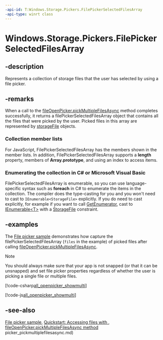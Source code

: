 ```yaml
---
-api-id: T:Windows.Storage.Pickers.FilePickerSelectedFilesArray
-api-type: winrt class
---
```


<!-- Class syntax.
public class FilePickerSelectedFilesArray : Windows.Foundation.Collections.IIterable<Windows.Storage.StorageFile>, Windows.Foundation.Collections.IVectorView<Windows.Storage.StorageFile>
-->

# Windows.Storage.Pickers.FilePickerSelectedFilesArray

## -description
Represents a collection of storage files that the user has selected by using a file picker.

## -remarks
When a call to the [fileOpenPicker.pickMultipleFilesAsync](fileopenpicker_pickmultiplefilesasync_1324933367.md) method completes successfully, it returns a filePickerSelectedFilesArray object that contains all the files that were picked by the user. Picked files in this array are represented by [storageFile](../windows.storage/storagefile.md) objects.

### Collection member lists

For JavaScript, FilePickerSelectedFilesArray has the members shown in the member lists. In addition, FilePickerSelectedFilesArray supports a **length** property, members of **Array.prototype**, and using an index to access items.


<!--Begin NET note for IEnumerable support-->
### Enumerating the collection in C# or Microsoft Visual Basic

FilePickerSelectedFilesArray is enumerable, so you can use language-specific syntax such as **foreach** in C# to enumerate the items in the collection. The compiler does the type-casting for you and you won't need to cast to `IEnumerable<StorageFile>` explicitly. If you do need to cast explicitly, for example if you want to call [GetEnumerator](https://msdn.microsoft.com/library/system.collections.ienumerable.getenumerator.aspx), cast to [IEnumerable&lt;T&gt;](https://msdn.microsoft.com/library/system.collections.ienumerable.aspx) with a [StorageFile](../windows.storage/storagefile.md) constraint.


<!--End NET note for IEnumerable support-->

## -examples
The [File picker sample](https://go.microsoft.com/fwlink/p/?linkid=234890) demonstrates how capture the filePickerSelectedFilesArray (`files` in the example) of picked files after calling [fileOpenPicker.pickMultipleFilesAsync](fileopenpicker_pickmultiplefilesasync_1324933367.md).

> [!NOTE]
> You should always make sure that your app is not snapped (or that it can be unsnapped) and set file picker properties regardless of whether the user is picking a single file or multiple files.



[!code-csharp[all_openpicker_showmulti](../windows.storage.pickers/code/FilePicker/CS/Scenario2.xaml.cs#Snippetall_openpicker_showmulti)]

[!code-js[all_openpicker_showmulti](../windows.storage.pickers/code/FilePicker/js/js/scenario2.js#Snippetall_openpicker_showmulti)]

## -see-also
[File picker sample](https://go.microsoft.com/fwlink/p/?linkid=234890), [Quickstart: Accessing files with ](https://msdn.microsoft.com/library/df082239-381c-462f-9f97-d2b390a2052e), [fileOpenPicker.pickMultipleFilesAsync method](fileopenpicker_pickmultiplefilesasync_1324933367.md)
picker_pickmultiplefilesasync.md)
